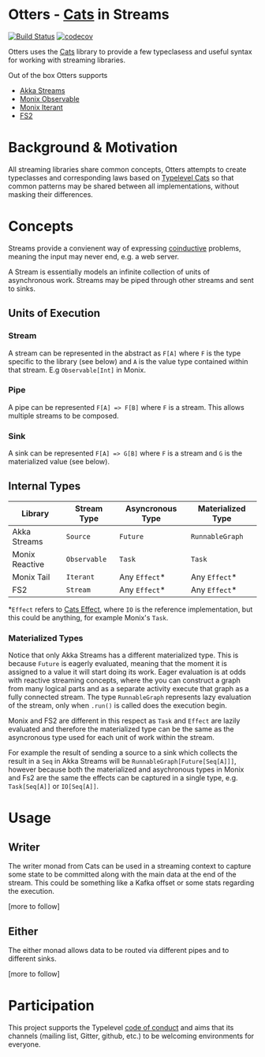 # Otters - [Cats](https://typelevel.org/cats/) in Streams
[![Build Status](https://travis-ci.org/janstenpickle/otters.svg?branch=master)](https://travis-ci.org/janstenpickle/otters) [![codecov](https://codecov.io/gh/janstenpickle/otters/branch/master/graph/badge.svg)](https://codecov.io/gh/janstenpickle/otters)


Otters uses the [Cats](https://typelevel.org/cats/) library to provide a few typeclasess and useful syntax for working with streaming libraries.

Out of the box Otters supports
- [Akka Streams](https://doc.akka.io/docs/akka/2.5/stream/index.html?language=scala)
- [Monix Observable](https://monix.io/)
- [Monix Iterant](https://monix.io/)
- [FS2](https://functional-streams-for-scala.github.io/fs2/)

# Background & Motivation
All streaming libraries share common concepts, Otters attempts to create typeclasses and corresponding laws based on [Typelevel Cats](https://typelevel.org/cats/) so that common patterns may be shared between all implementations, without masking their differences.

# Concepts 
Streams provide a convienent way of expressing [coinductive](https://en.wikipedia.org/wiki/Coinduction) problems, meaning the input may never end, e.g. a web server.

A Stream is essentially models an infinite collection of units of asynchronous work. Streams may be piped through other streams and sent to sinks.

## Units of Execution

### Stream

A stream can be represented in the abstract as `F[A]` where `F` is the type specific to the library (see below) and `A` is the value type contained within that stream. E.g `Observable[Int]` in Monix.

### Pipe

A pipe can be represented `F[A] => F[B]` where `F` is a stream. This allows multiple streams to be composed.

### Sink

A sink can be represented `F[A] => G[B]` where `F` is a stream and `G` is the materialized value (see below).

## Internal Types

|Library|Stream Type|Asyncronous Type|Materialized Type|
|-|-|-|-|
|Akka Streams|`Source`|`Future`|`RunnableGraph`|
|Monix Reactive|`Observable`|`Task`|`Task`|
|Monix Tail|`Iterant`|Any `Effect`*|Any `Effect`*|
|FS2|`Stream`|Any `Effect`*|Any `Effect`*|

*`Effect` refers to [Cats Effect](https://github.com/typelevel/cats-effect/), where `IO` is the reference implementation, but this could be anything, for example Monix's `Task`.

### Materialized Types

Notice that only Akka Streams has a different materialized type. This is because `Future` is eagerly evaluated, meaning that the moment it is assigned to a value it will start doing its work. Eager evaluation is at odds with reactive streaming concepts, where the you can construct a graph from many logical parts and as a separate activity execute that graph as a fully connected stream. The type `RunnableGraph` represents lazy evaluation of the stream, only when `.run()` is called does the execution begin.

Monix and FS2 are different in this respect as `Task` and `Effect` are lazily evaluated and therefore the materialized type can be the same as the asyncronous type used for each unit of work within the stream.

For example the result of sending a source to a sink which collects the result in a `Seq` in Akka Streams will be `RunnableGraph[Future[Seq[A]]]`, however because both the materialized and asychronous types in Monix and Fs2 are the same the effects can be captured in a single type, e.g. `Task[Seq[A]]` or `IO[Seq[A]]`.

# Usage

## Writer
The writer monad from Cats can be used in a streaming context to capture some state to be committed along with the main data at the end of the stream. This could be something like a Kafka offset or some stats regarding the execution.

[more to follow]

## Either
The either monad allows data to be routed via different pipes and to different sinks.

[more to follow]

# Participation

This project supports the Typelevel [code of conduct](http://typelevel.org/conduct.html) and aims that its channels
(mailing list, Gitter, github, etc.) to be welcoming environments for everyone.